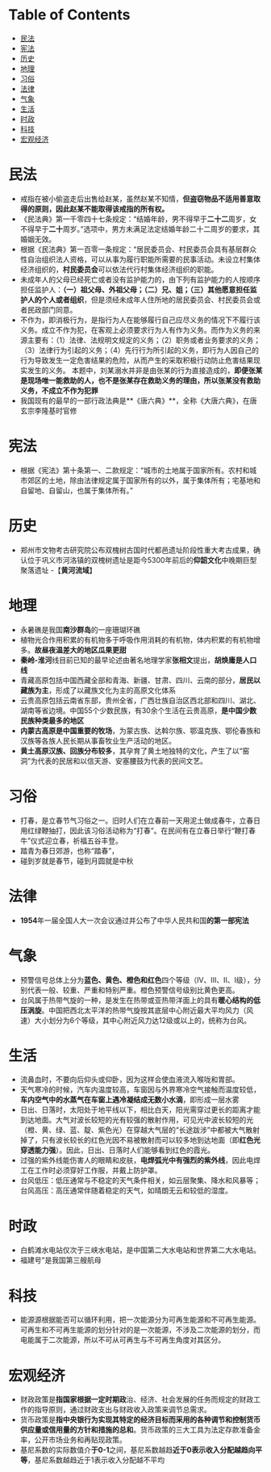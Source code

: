 # Table of Contents

* [民法](#民法)
* [宪法](#宪法)
* [历史](#历史)
* [地理](#地理)
* [习俗](#习俗)
* [法律](#法律)
* [气象](#气象)
* [生活](#生活)
* [时政](#时政)
* [科技](#科技)
* [宏观经济](#宏观经济)



# 民法




+ 戒指在被小偷盗走后出售给赵某，虽然赵某不知情，**但盗窃物品不适用善意取得的原则，因此赵某不能取得该戒指的所有权。**
+ 《民法典》第一千零四十七条规定：“结婚年龄，男不得早于**二十二**周岁，女不得早于**二十**周岁。”选项中，男方未满足法定结婚年龄二十二周岁的要求，其婚姻无效。
+ 根据《民法典》第一百零一条规定：“居民委员会、村民委员会具有基层群众性自治组织法人资格，可以从事为履行职能所需要的民事活动。未设立村集体经济组织的，**村民委员会**可以依法代行村集体经济组织的职能。
+ 未成年人的父母已经死亡或者没有监护能力的，由下列有监护能力的人按顺序担任监护人：**（一）祖父母、外祖父母；（二）兄、姐；（三）其他愿意担任监护人的个人或者组织**，但是须经未成年人住所地的居民委员会、村民委员会或者民政部门同意。
+ 不作为，即消极行为，是指行为人在能够履行自己应尽义务的情况下不履行该义务。成立不作为犯，在客观上必须要求行为人有作为义务。而作为义务的来源主要有：（1）法律、法规明文规定的义务；（2）职务或者业务要求的义务；（3）法律行为引起的义务；（4）先行行为所引起的义务，即行为人因自己的行为导致发生一定危害结果的危险，从而产生的采取积极行动防止危害结果现实发生的义务。
  本题中，刘某溺水并非是由张某的行为直接造成的，**即便张某是现场唯一能救助的人，也不是张某存在救助义务的理由，所以张某没有救助义务，不成立不作为犯罪**
+ 我国现有的最早的一部行政法典是**《唐六典》**，全称《大唐六典》，在唐玄宗李隆基时官修



# 宪法

+ 根据《宪法》第十条第一、二款规定：“城市的土地属于国家所有。农村和城市郊区的土地，除由法律规定属于国家所有的以外，属于集体所有；宅基地和自留地、自留山，也属于集体所有。”

# 历史

+ 郑州市文物考古研究院公布双槐树古国时代都邑遗址阶段性重大考古成果，确认位于巩义市河洛镇的双槐树遗址是距今5300年前后的**仰韶文化**中晚期巨型聚落遗址 -【**黄河流域**】



# 地理

+ 永暑礁是我国**南沙群岛**的一座珊瑚环礁
+ 植物光合作用积累的有机物多于呼吸作用消耗的有机物，体内积累的有机物增多。**故昼夜温差大的地区瓜果更甜**
+ **秦岭-淮河**线目前已知的最早论述由著名地理学家**张相文**提出，**胡焕庸是人口线**
+ 青藏高原包括中国西藏全部和青海、新疆、甘肃、四川、云南的部分，**居民以藏族为主**，形成了以藏族文化为主的高原文化体系
+ 云贵高原包括云南省东部，贵州全省，广西壮族自治区西北部和四川、湖北、湖南等省边境。中国55个少数民族，有30余个生活在云贵高原，**是中国少数民族种类最多的地区**
+ **内蒙古高原是中国重要的牧场**，为蒙古族、达斡尔族、鄂温克族、鄂伦春族和汉族等各族人民长期从事畜牧业生产活动的地区。
+ **黄土高原汉族、回族分布较多**，其孕育了黄土地独特的文化，产生了以“窑洞”为代表的民居和以信天游、安塞腰鼓为代表的民间文艺。



# 习俗

+ 打春，是立春节气习俗之一。旧时人们在立春前一天用泥土做成春牛，立春日用红绿鞭抽打，因此该习俗活动称为“打春”。在民间有在立春日举行“鞭打春牛”仪式迎立春，祈福五谷丰登。
+ 踏青为春日郊游，也称“踏春”，
+ 碰到岁就是春节，碰到月圆就是中秋

# 法律

+ **1954**年一届全国人大一次会议通过并公布了中华人民共和国**的第一部宪法**

# 气象
+ 预警信号总体上分为**蓝色、黄色、橙色和红色**四个等级（Ⅳ、Ⅲ、Ⅱ、Ⅰ级），分别代表一般、较重、严重和特别严重。橙色预警信号级别比黄色更高。
+ 台风属于热带气旋的一种，是发生在热带或亚热带洋面上的具有**暖心结构的低压涡旋**。中国把西北太平洋的热带气旋按其底层中心附近最大平均风力（风速）大小划分为6个等级，其中心附近风力达12级或以上的，统称为台风。


# 生活

+ 流鼻血时，不要向后仰头或仰卧，因为这样会使血液流入喉咙和胃部。
+ 天气寒冷的时候，汽车内温度较高，车窗因与外界寒冷空气接触而温度较低，**车内空气中的水蒸气在车窗上遇冷凝结成无数小水滴**，即形成一层水雾
+ 日出、日落时，太阳处于地平线以下，相比白天，阳光需穿过更长的距离才能到达地面。大气对波长较短的光有较强的散射作用，可见光中波长较短的光（橙、黄、绿、蓝、靛、紫色光）在穿越大气层的“长途跋涉”中都被大气散射掉了，只有波长较长的红色光因不易被散射而可以较多地到达地面（即**红色光穿透能力强**）。因此，日出、日落时人们能够看到红色的霞光。
+ 过强的紫外线能伤害人的眼睛和皮肤，**电焊弧光中有强烈的紫外线**，因此电焊工在工作时必须穿好工作服，并戴上防护罩。
+ 台风低压：低压通常与不稳定的天气条件相关，如云层聚集、降水和风暴等；台风高压：高压通常伴随着稳定的天气，如晴朗无云和较低的湿度。



# 时政

+ 白鹤滩水电站仅次于三峡水电站，是中国第二大水电站和世界第二大水电站。
+ 福建号”是我国第三艘航母



# 科技

+ 能源源根据能否可以循环利用，把一次能源分为可再生能源和不可再生能源。可再生和不可再生能源的划分针对的是一次能源，不涉及二次能源的划分，而电能属于二次能源，所以不可从可再生与不可再生角度对其区分。



# 宏观经济

+ 财政政策是**指国家根据一定时期政**治、经济、社会发展的任务而规定的财政工作的指导原则，通过财政支出与财政收入政策来调节总需求。
+ 货币政策是**指中央银行为实现其特定的经济目标而采用的各种调节和控制货币供应量或信用量的方针和措施的总和**。货币政策的三大工具为法定存款准备金率，公开市场业务和再贴现政策。
+ 基尼系数的实际数值介**于0-1**之间，基尼系数越趋**近于0表示收入分配越趋向平等**，基尼系数越趋近于1表示收入分配越不平均
